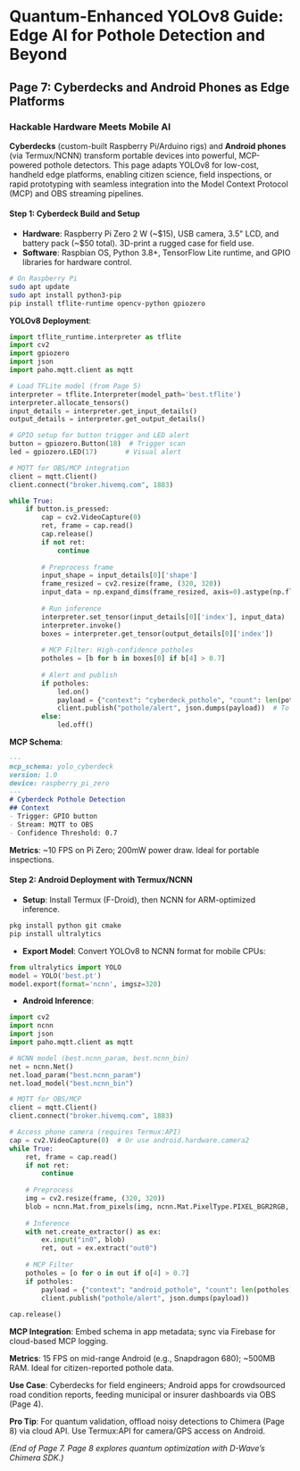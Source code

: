 # Quantum-Enhanced YOLOv8 Guide: Edge AI for Pothole Detection and Beyond

## Page 7: Cyberdecks and Android Phones as Edge Platforms

### Hackable Hardware Meets Mobile AI

**Cyberdecks** (custom-built Raspberry Pi/Arduino rigs) and **Android phones** (via Termux/NCNN) transform portable devices into powerful, MCP-powered pothole detectors. This page adapts YOLOv8 for low-cost, handheld edge platforms, enabling citizen science, field inspections, or rapid prototyping with seamless integration into the Model Context Protocol (MCP) and OBS streaming pipelines.

#### Step 1: Cyberdeck Build and Setup
- **Hardware**: Raspberry Pi Zero 2 W (~$15), USB camera, 3.5" LCD, and battery pack (~$50 total). 3D-print a rugged case for field use.
- **Software**: Raspbian OS, Python 3.8+, TensorFlow Lite runtime, and GPIO libraries for hardware control.

```bash
# On Raspberry Pi
sudo apt update
sudo apt install python3-pip
pip install tflite-runtime opencv-python gpiozero
```

**YOLOv8 Deployment**:
```python
import tflite_runtime.interpreter as tflite
import cv2
import gpiozero
import json
import paho.mqtt.client as mqtt

# Load TFLite model (from Page 5)
interpreter = tflite.Interpreter(model_path='best.tflite')
interpreter.allocate_tensors()
input_details = interpreter.get_input_details()
output_details = interpreter.get_output_details()

# GPIO setup for button trigger and LED alert
button = gpiozero.Button(18)  # Trigger scan
led = gpiozero.LED(17)       # Visual alert

# MQTT for OBS/MCP integration
client = mqtt.Client()
client.connect("broker.hivemq.com", 1883)

while True:
    if button.is_pressed:
        cap = cv2.VideoCapture(0)
        ret, frame = cap.read()
        cap.release()
        if not ret:
            continue
        
        # Preprocess frame
        input_shape = input_details[0]['shape']
        frame_resized = cv2.resize(frame, (320, 320))
        input_data = np.expand_dims(frame_resized, axis=0).astype(np.float32) / 255.0
        
        # Run inference
        interpreter.set_tensor(input_details[0]['index'], input_data)
        interpreter.invoke()
        boxes = interpreter.get_tensor(output_details[0]['index'])
        
        # MCP Filter: High-confidence potholes
        potholes = [b for b in boxes[0] if b[4] > 0.7]
        
        # Alert and publish
        if potholes:
            led.on()
            payload = {"context": "cyberdeck_pothole", "count": len(potholes)}
            client.publish("pothole/alert", json.dumps(payload))  # To OBS/MCP
        else:
            led.off()
```

**MCP Schema**:
```markdown
---
mcp_schema: yolo_cyberdeck
version: 1.0
device: raspberry_pi_zero
---
# Cyberdeck Pothole Detection
## Context
- Trigger: GPIO button
- Stream: MQTT to OBS
- Confidence Threshold: 0.7
```

**Metrics**: ~10 FPS on Pi Zero; 200mW power draw. Ideal for portable inspections.

#### Step 2: Android Deployment with Termux/NCNN
- **Setup**: Install Termux (F-Droid), then NCNN for ARM-optimized inference.
```bash
pkg install python git cmake
pip install ultralytics
```

- **Export Model**: Convert YOLOv8 to NCNN format for mobile CPUs:
```python
from ultralytics import YOLO
model = YOLO('best.pt')
model.export(format='ncnn', imgsz=320)
```

- **Android Inference**:
```python
import cv2
import ncnn
import json
import paho.mqtt.client as mqtt

# NCNN model (best.ncnn_param, best.ncnn_bin)
net = ncnn.Net()
net.load_param("best.ncnn_param")
net.load_model("best.ncnn_bin")

# MQTT for OBS/MCP
client = mqtt.Client()
client.connect("broker.hivemq.com", 1883)

# Access phone camera (requires Termux:API)
cap = cv2.VideoCapture(0)  # Or use android.hardware.camera2
while True:
    ret, frame = cap.read()
    if not ret:
        continue
    
    # Preprocess
    img = cv2.resize(frame, (320, 320))
    blob = ncnn.Mat.from_pixels(img, ncnn.Mat.PixelType.PIXEL_BGR2RGB, 320, 320)
    
    # Inference
    with net.create_extractor() as ex:
        ex.input("in0", blob)
        ret, out = ex.extract("out0")
    
    # MCP Filter
    potholes = [o for o in out if o[4] > 0.7]
    if potholes:
        payload = {"context": "android_pothole", "count": len(potholes)}
        client.publish("pothole/alert", json.dumps(payload))
    
cap.release()
```

**MCP Integration**: Embed schema in app metadata; sync via Firebase for cloud-based MCP logging.

**Metrics**: 15 FPS on mid-range Android (e.g., Snapdragon 680); ~500MB RAM. Ideal for citizen-reported pothole data.

**Use Case**: Cyberdecks for field engineers; Android apps for crowdsourced road condition reports, feeding municipal or insurer dashboards via OBS (Page 4).

**Pro Tip**: For quantum validation, offload noisy detections to Chimera (Page 8) via cloud API. Use Termux:API for camera/GPS access on Android.

*(End of Page 7. Page 8 explores quantum optimization with D-Wave’s Chimera SDK.)*